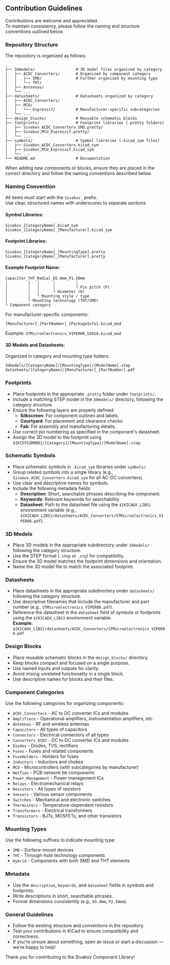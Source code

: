 ## Contribution Guidelines

Contributions are welcome and appreciated.  
To maintain consistency, please follow the naming and structure conventions outlined below.

### Repository Structure

The repository is organized as follows:

```
.
├── 3dmodels/                  # 3D model files organized by category
│   ├── ACDC_Converters/       # Organized by component category
│   │   ├── SMD/               # Further organized by mounting type
│   │   └── THT/
│   ├── Antennas/
│   └── ...
├── datasheets/                # Datasheets organized by category
│   ├── ACDC_Converters/
│   ├── MCU/
│   │   └── Espressif/         # Manufacturer-specific subcategories
│   └── ...
├── design_blocks/             # Reusable schematic blocks
├── footprints/                # Footprint libraries (.pretty folders)
│   ├── Sivakov_ACDC_Converters_SMD.pretty/
│   ├── Sivakov_MCU_Espressif.pretty/
│   └── ...
├── symbols/                   # Symbol libraries (.kicad_sym files)
│   ├── Sivakov_ACDC_Converters.kicad_sym
│   ├── Sivakov_MCU_Espressif.kicad_sym
│   └── ...
└── README.md                  # Documentation
```

When adding new components or blocks, ensure they are placed in the correct directory and follow the naming conventions described below.

### Naming Convention

All items must start with the `Sivakov_` prefix.  
Use clear, structured names with underscores to separate sections.

#### Symbol Libraries:
```
Sivakov_[CategoryName].kicad_sym
Sivakov_[CategoryName]_[Manufacturer].kicad_sym
```

#### Footprint Libraries:
```
Sivakov_[CategoryName]_[MountingType].pretty
Sivakov_[CategoryName]_[Manufacturer].pretty
```

#### Example Footprint Name:
```
Capacitor_THT_Radial_D5.0mm_P1.50mm
│         │   │      │         │
│         │   │      │         └ Pin pitch (P)
│         │   │      └ Diameter (D)
│         │   └ Mounting style / type
│         └ Mounting technology (THT/SMD)
└ Component category
```

For manufacturer-specific components:
```
[Manufacturer]_[PartNumber]_[PackageInfo].kicad_mod
```
Example: `STMicroelectronics_VIPER06_SSO10.kicad_mod`

#### 3D Models and Datasheets:
Organized in category and mounting type folders:
```
3dmodels/[CategoryName]/[MountingType]/[ModelName].step
datasheets/[CategoryName]/[Manufacturer]_[PartNumber].pdf
```

### Footprints

- Place footprints in the appropriate `.pretty` folder under `footprints/`.
- Include a matching STEP model in the `3dmodels/` directory, following the category structure.
- Ensure the following layers are properly defined:
  - **Silkscreen**: For component outlines and labels.
  - **Courtyard**: For placement and clearance checks.
  - **Fab**: For assembly and manufacturing details.
- Use correct pin numbering as specified in the component's datasheet.
- Assign the 3D model to the footprint using `${KISYS3DMOD}/[Category]/[MountingType]/[ModelName].step`.

### Schematic Symbols

- Place schematic symbols in `.kicad_sym` libraries under `symbols/`.
- Group related symbols into a single library (e.g., `Sivakov_ACDC_Converters.kicad_sym` for all AC-DC converters).
- Use clear and descriptive names for symbols.
- Include the following metadata fields:
  - **Description**: Short, searchable phrases describing the component.
  - **Keywords**: Relevant keywords for searchability.
  - **Datasheet**: Path to the datasheet file using the `${KICADX_LIBS}` environment variable (e.g., `${KICADX_LIBS}/datasheets/ACDC_Converters/STMicroelectronics_VIPER06.pdf`).

### 3D Models

- Place 3D models in the appropriate subdirectory under `3dmodels/` following the category structure.
- Use the STEP format (`.step` or `.stp`) for compatibility.
- Ensure the 3D model matches the footprint dimensions and orientation.
- Name the 3D model file to match the associated footprint.

### Datasheets

- Place datasheets in the appropriate subdirectory under `datasheets/` following the category structure.
- Use descriptive filenames that include the manufacturer and part number (e.g., `STMicroelectronics_VIPER06.pdf`).
- Reference the datasheet in the `datasheet` field of symbols or footprints using the `${KICADX_LIBS}` environment variable.  
  **Example:** `${KICADX_LIBS}/datasheets/ACDC_Converters/STMicroelectronics_VIPER06.pdf`

### Design Blocks

- Place reusable schematic blocks in the `design_blocks/` directory.
- Keep blocks compact and focused on a single purpose.
- Use named inputs and outputs for clarity.
- Avoid mixing unrelated functionality in a single block.
- Use descriptive names for blocks and their files.

### Component Categories

Use the following categories for organizing components:

- `ACDC_Converters` - AC to DC converter ICs and modules
- `Amplifiers` - Operational amplifiers, instrumentation amplifiers, etc.
- `Antennas` - RF and wireless antennas
- `Capacitors` - All types of capacitors
- `Connectors` - Electrical connectors of all types
- `Converters_DCDC` - DC to DC converter ICs and modules
- `Diodes` - Diodes, TVS, rectifiers
- `Fuses` - Fuses and related components
- `FuseHolders` - Holders for fuses
- `Inductors` - Inductors and chokes
- `MCU` - Microcontrollers (with subcategories by manufacturer)
- `NetTies` - PCB network tie components
- `Power_Management` - Power management ICs
- `Relays` - Electromechanical relays
- `Resistors` - All types of resistors
- `Sensors` - Various sensor components
- `Switches` - Mechanical and electronic switches
- `Thermistors` - Temperature-dependent resistors
- `Transformers` - Electrical transformers
- `Transistors` - BJTs, MOSFETs, and other transistors

### Mounting Types

Use the following suffixes to indicate mounting type:

- `SMD` - Surface-mount devices
- `THT` - Through-hole technology components
- `Hybrid` - Components with both SMD and THT elements

### Metadata

- Use the `description`, `keywords`, and `datasheet` fields in symbols and footprints.
- Write descriptions in short, searchable phrases.
- Format dimensions consistently (e.g., `D5.0mm`, `P2.54mm`).

### General Guidelines

- Follow the existing structure and conventions in the repository.
- Test your contributions in KiCad to ensure compatibility and correctness.
- If you're unsure about something, open an issue or start a discussion — we're happy to help!

Thank you for contributing to the Sivakov Component Library!